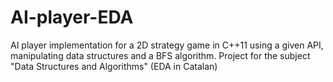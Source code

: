 # AI-player-EDA
AI player implementation for a 2D strategy game in C++11 using a given API, manipulating data structures and a BFS algorithm. Project for the subject "Data Structures and Algorithms" (EDA in Catalan)

